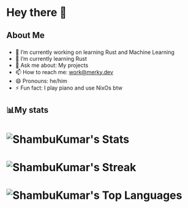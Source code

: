 # Hey there 👋


## About Me
###
- 🔭 I’m currently working on learning Rust and Machine Learning
- 🌱 I’m currently learning Rust
- 💬 Ask me about: My projects
- 📫 How to reach me: work@merky.dev
- 😄 Pronouns: he/him
- ⚡ Fun fact: I play piano and use NixOs btw
###

## 📊My stats

# ![ShambuKumar's Stats](https://github-readme-stats.vercel.app/api?username=The-Merky&theme=gruvbox&show_icons=true&hide_border=true&count_private=true)
# ![ShambuKumar's Streak](https://github-readme-streak-stats.herokuapp.com/?user=The-Merky&theme=gruvbox&hide_border=true)
# ![ShambuKumar's Top Languages](https://github-readme-stats.vercel.app/api/top-langs/?username=The-Merky&theme=gruvbox&show_icons=true&hide_border=true&)
<!--START_SECTION:waka-->
<!--END_SECTION:waka-->

